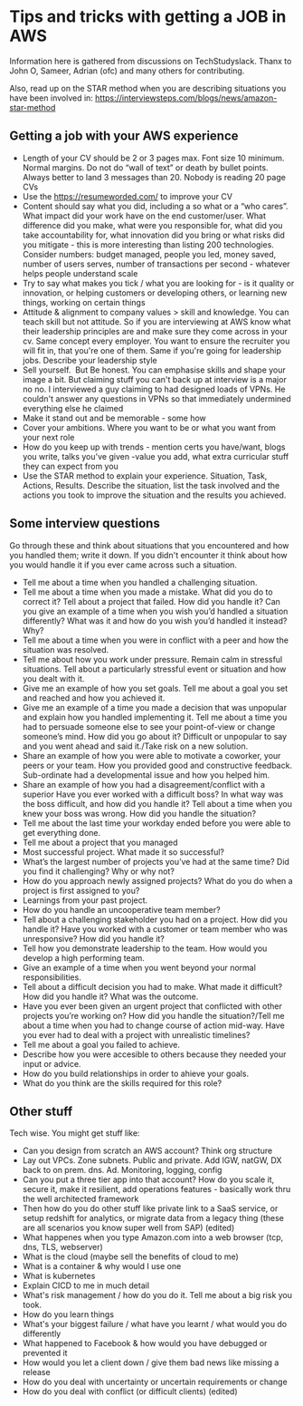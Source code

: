 # Tips and tricks with getting a JOB in AWS
Information here is gathered from discussions on TechStudyslack. Thanx to John O, Sameer, Adrian (ofc) and many others for contributing. 

Also, read up on the STAR method when you are describing situations you have been involved in: https://interviewsteps.com/blogs/news/amazon-star-method

## Getting a job with your AWS experience
* Length of your CV should be 2 or 3 pages max. Font size 10 minimum. Normal margins. Do not do “wall of text” or death by bullet points. Always better to land 3 messages than 20. Nobody is reading 20 page CVs
* Use the https://resumeworded.com/ to improve your CV
* Content should say what you did, including a so what or a “who cares”. What impact did your work have on the end customer/user. What difference did you make, what were you responsible for, what did you take accountability for, what innovation did you bring or what risks did you mitigate - this is more interesting than listing 200 technologies. Consider numbers: budget managed, people you led, money saved, number of users serves, number of transactions per second - whatever helps people understand scale
* Try to say what makes you tick / what you are looking for - is it quality or innovation, or helping customers or developing others, or learning new things, working on certain things
* Attitude & alignment to company values > skill and knowledge. You can teach skill but not attitude. So if you are interviewing at AWS know what their leadership principles are and make sure they come across in your cv. Same concept every employer. You want to ensure the recruiter you will fit in, that you're one of them. Same if you're going for leadership jobs. Describe your leadership style
* Sell yourself.  But Be honest. You can emphasise skills and shape your image a bit. But claiming stuff you can't back up at interview is a major no no. I interviewed a guy claiming to had designed loads of VPNs. He couldn't answer any questions in VPNs so that immediately undermined everything else he claimed
* Make it stand out and be memorable - some how 
* Cover your ambitions. Where you want to be or what you want from your next role
* How do you keep up with trends - mention certs you have/want, blogs you write, talks you've given -value you add, what extra curricular stuff they can expect from you
* Use the STAR method to explain your experience. Situation, Task, Actions, Results. Describe the situation, list the task involved and the actions you took to improve the situation and the results you achieved.

## Some interview questions
Go through these and think about situations that you encountered and how you handled them; write it down. If you didn't encounter it think about how you would handle it if you ever came across such a situation.
* Tell me about a time when you handled a challenging situation.
* Tell me about a time when you made a mistake. What did you do to correct it? Tell about a project that failed. How did you handle it? Can you give an example of a time when you wish you’d handled a situation differently? What was it and how do you wish you’d handled it instead? Why?
* Tell me about a time when you were in conflict with a peer and how the situation was resolved.
* Tell me about how you work under pressure. Remain calm in stressful situations. Tell about a particularly stressful event or situation and how you dealt with it.
* Give me an example of how you set goals. Tell me about a goal you set and reached and how you achieved it.
* Give me an example of a time you made a decision that was unpopular and explain how you handled implementing it. Tell me about a time you had to persuade someone else to see your point-of-view or change someone’s mind. How did you go about it? Difficult or unpopular to say and you went ahead and said it./Take risk on a new solution.
* Share an example of how you were able to motivate a coworker, your peers or your team. How you provided good and constructive feedback. Sub-ordinate had a developmental issue and how you helped him.
* Share an example of how you had a disagreement/conflict with a superior Have you ever worked with a difficult boss? In what way was the boss difficult, and how did you handle it? Tell about a time when you knew your boss was wrong. How did you handle the situation?
* Tell me about the last time your workday ended before you were able to get everything done.
* Tell me about a project that you managed
* Most successful project. What made it so successful?
* What’s the largest number of projects you’ve had at the same time? Did you find it challenging? Why or why not?
* How do you approach newly assigned projects? What do you do when a project is first assigned to you?
* Learnings from your past project.
* How do you handle an uncooperative team member?
* Tell about a challenging stakeholder you had on a project. How did you handle it? Have you worked with a customer or team member who was unresponsive? How did you handle it?
* Tell how you demonstrate leadership to the team. How would you develop a high performing team.
* Give an example of a time when you went beyond your normal responsibilities.
* Tell about a difficult decision you had to make. What made it difficult? How did you handle it? What was the outcome.
* Have you ever been given an urgent project that conflicted with other projects you’re working on? How did you handle the situation?/Tell me about a time when you had to change course of action mid-way. Have you ever had to deal with a project with unrealistic timelines?
* Tell me about a goal you failed to achieve.
* Describe how you were accesible to others because they needed your input or advice.
* How do you build relationships in order to ahieve your goals.
* What do you think are the skills required for this role?

## Other stuff
Tech wise. You might get stuff like:
* Can you design from scratch an AWS account? Think org structure
* Lay out VPCs. Zone subnets. Public and private. Add IGW, natGW, DX back to on prem. dns. Ad. Monitoring, logging, config
* Can you put a three tier app into that account? How do you scale it, secure it, make it resilient, add operations features - basically work thru the well architected framework
* Then how do you do other stuff like private link to a SaaS service, or setup redshift for analytics, or migrate data from a legacy thing (these are all scenarios you know super well from SAP) (edited) 
* What happenes when you type Amazon.com into a web browser (tcp, dns, TLS, webserver)
* What is the cloud (maybe sell the benefits of cloud to me)
* What is a container & why would I use one
* What is kubernetes
* Explain CICD to me in much detail
* What's risk management / how do you do it. Tell me about a big risk you took.
* How do you learn things
* What's your biggest failure / what have you learnt / what would you do differently
* What happened to Facebook & how would you have debugged or prevented it
* How would you let a client down / give them bad news like missing a release
* How do you deal with uncertainty or uncertain requirements or change
* How do you deal with conflict (or difficult clients) (edited) 
